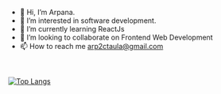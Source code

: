 - 👋 Hi, I’m Arpana.
- 👀 I’m interested in software development.
- 🌱 I’m currently learning ReactJs
- 💞️ I’m looking to collaborate on Frontend Web Development
- 📫 How to reach me arp2ctaula@gmail.com

<!---
Arpana-Sitoula/Arpana-Sitoula is a ✨ special ✨ repository because its `README.md` (this file) appears on your GitHub profile.
You can click the Preview link to take a look at your changes.
--->
<br><br/>
[![Top Langs](https://github-readme-stats.vercel.app/api/top-langs/?username=Arpana-Sitoula&layout=compact)](https://github.com/Arpana-Sitoula/github-readme-stats)
